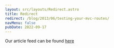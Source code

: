```yaml
---
layout: src/layouts/Redirect.astro
title: Redirect
redirect: /blog/2013/06/testing-your-mvc-routes/
navMenu: false
pubDate: 2022-09-17
---
```

<div>
Our article feed can be found <a href="/blog/2013/06/testing-your-mvc-routes/">here</a>
</div>
